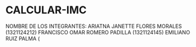# CALCULAR-IMC
NOMBRE DE LOS INTEGRANTES:
ARIATNA JANETTE FLORES MORALES (1321124212)
FRANCISCO OMAR ROMERO PADILLA (1321124145)
EMILIANO RUIZ PALMA (
